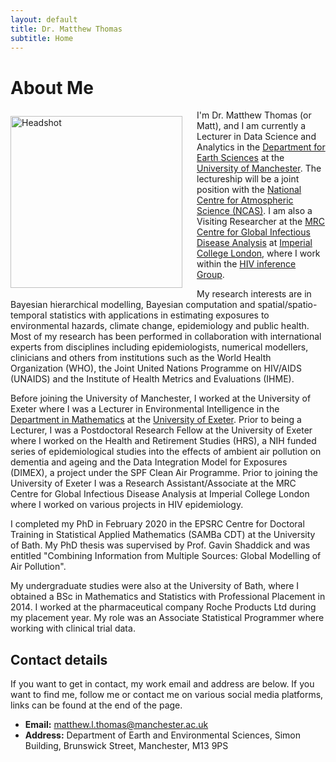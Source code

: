 ```yaml
---
layout: default
title: Dr. Matthew Thomas
subtitle: Home
---
```


# About Me 

<img style="float: left; padding: 10px 20px 5px 0px;" align="left" src="docs/photos/headshot.JPG" alt="Headshot" width = "275" > 

I'm Dr. Matthew Thomas (or Matt), and I am currently a Lecturer in Data Science and Analytics in the [Department for Earth Sciences](https://www.ees.manchester.ac.uk) at the [University of Manchester](https://www.manchester.ac.uk). The lectureship will be a joint position with the [National Centre for Atmospheric Science (NCAS)](https://ncas.ac.uk).  I am also a Visiting Researcher at the [MRC Centre for Global Infectious Disease Analysis](https://www.imperial.ac.uk/mrc-global-infectious-disease-analysis) at [Imperial College London](https://www.imperial.ac.uk), where I work within the [HIV inference Group](https://hiv-inference.org). 

My research interests are in Bayesian hierarchical modelling, Bayesian computation and spatial/spatio-temporal statistics with applications in estimating exposures to environmental hazards, climate change, epidemiology and public health. Most of my research has been performed in collaboration with international experts from disciplines including epidemiologists, numerical modellers, clinicians and others from institutions such as the World Health Organization (WHO), the Joint United Nations Programme on HIV/AIDS (UNAIDS) and the Institute of Health Metrics and Evaluations (IHME). 

Before joining the University of Manchester, I worked at the University of Exeter where I was a Lecturer in Environmental Intelligence in the [Department in Mathematics](http://emps.exeter.ac.uk/mathematics/) at the [University of Exeter](https://www.exeter.ac.uk). Prior to being a Lecturer, I was a Postdoctoral Research Fellow at the University of Exeter where I worked on the Health and Retirement Studies (HRS), a NIH funded series of epidemiological studies into the effects of ambient air pollution on dementia and ageing and the Data Integration Model for Exposures (DIMEX), a project under the SPF Clean Air Programme. Prior to joining the University of Exeter I was a Research Assistant/Associate at the MRC Centre for Global Infectious Disease Analysis at Imperial College London where I worked on various projects in HIV epidemiology. 

I completed my PhD in February 2020 in the EPSRC Centre for Doctoral Training in Statistical Applied Mathematics (SAMBa CDT) at the University of Bath. My PhD thesis was supervised by Prof. Gavin Shaddick and was entitled "Combining Information from Multiple Sources: Global Modelling of Air Pollution". 

My undergraduate studies were also at the University of Bath, where I obtained a BSc in Mathematics and Statistics with Professional Placement in 2014. I worked at the pharmaceutical company Roche Products Ltd during my placement year. My role was an Associate Statistical Programmer where working with clinical trial data. 

## Contact details

If you want to get in contact, my work email and address are below. If you want to find me, follow me or contact me on various social media platforms, links can be found at the end of the page. 

* **Email:** [matthew.l.thomas@manchester.ac.uk](mailto:matthew.l.thomas@manchester.ac.uk)
* **Address:** Department of Earth and Environmental Sciences, Simon Building, Brunswick Street, Manchester, M13 9PS

